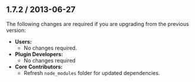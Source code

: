 ## 1.7.2 / 2013-06-27

The following changes are required if you are upgrading from the previous version:

* **Users:**
  * No changes required.
* **Plugin Developers:**
  * No changes required
* **Core Contributors:**
  * Refresh `node_modules` folder for updated dependencies.
